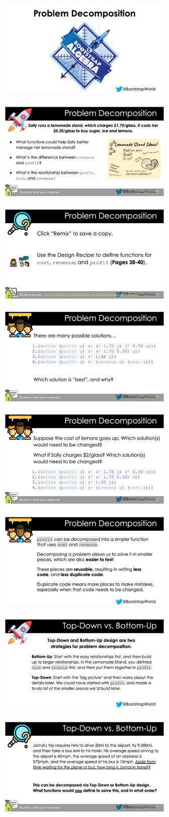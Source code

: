 #

![Problem_Decomposition-WeScheme-0000.png](Problem_Decomposition-WeScheme-0000.png)

#

![Problem_Decomposition-WeScheme-0001.png](Problem_Decomposition-WeScheme-0001.png)

#

![Problem_Decomposition-WeScheme-0002.png](Problem_Decomposition-WeScheme-0002.png)

#

![Problem_Decomposition-WeScheme-0003.png](Problem_Decomposition-WeScheme-0003.png)

#

![Problem_Decomposition-WeScheme-0004.png](Problem_Decomposition-WeScheme-0004.png)

#

![Problem_Decomposition-WeScheme-0005.png](Problem_Decomposition-WeScheme-0005.png)

#

![Problem_Decomposition-WeScheme-0006.png](Problem_Decomposition-WeScheme-0006.png)

#

![Problem_Decomposition-WeScheme-0007.png](Problem_Decomposition-WeScheme-0007.png)

